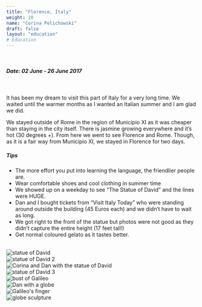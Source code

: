 ```yaml
---
title: "Florence, Italy"
weight: 10
name: "Corina Pelichowski"
draft: false
layout: "education"
# Education
---
```

<br>
<div class="container">
  <h5>Date: 02 June - 26 June 2017</h5>
  <br>
  <p>
    It has been my dream to visit this part of Italy for a very long time. We waited until the warmer months as I wanted an Italian summer and I am glad we did.
  </p>

  <p>
    We stayed outside of Rome in the region of Municipio XI as it was cheaper than staying in the city itself.  There is jasmine growing everywhere and it’s hot (30 degrees +). From here we went to see Florence and Rome.  Though, as it is a fair way from Municipio XI, we stayed in Florence for two days.
  </p>

  <h5>Tips</h5>

  <ul>
    <li>The more effort you put into learning the language, the friendlier people are.</li>
    <li>Wear comfortable shoes and cool clothing in summer time</li>
    <li>We showed up on a weekday to see “The Statue of David” and the lines were HUGE.</li>
    <li>Dan and I bought tickets from “Visit Italy Today” who were standing around outside the building (45 Euros each) and we didn’t have to wait as long.</li>
    <li>We got right to the front of the statue but photos were not good as they didn’t capture the entire height (17 feet tall!)</li>
    <li>Get normal coloured gelato as it tastes better.</li>
  </ul>

  <br>

  <!-- IMAGES --> 

  <div class="row">
      <div class="col">
        <img src="/img/blog/22_florence1.jpg" alt="statue of David">
      </div>
      <div class="col">
        <img src="/img/blog/22_florence2.jpg" alt="statue of David 2">
      </div>
      <div class="col">
        <img src="/img/blog/22_florence3.jpg" alt="Corina and Dan with the statue of David">
      </div>
      <div class="col">
        <img src="/img/blog/22_florence4.jpg" alt="statue of David 3">
      </div>
  </div>

  <div class="row">
      <div class="col">
        <img src="/img/blog/22_florence5.jpg" alt="bust of Galileo">
      </div>
      <div class="col">
        <img src="/img/blog/22_florence6.jpg" alt="Dan with a globe">
      </div>
      <div class="col">
        <img src="/img/blog/22_florence7.jpg" alt="Galileo's finger">
      </div>
      <div class="col">
        <img src="/img/blog/22_florence8.jpg" alt="globe sculpture">
      </div>
  </div>
</div>